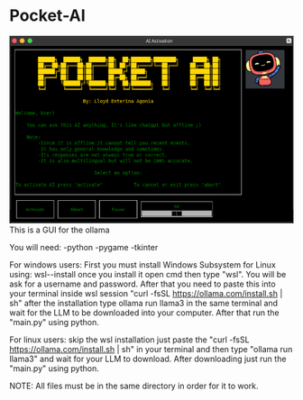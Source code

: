# Pocket-AI

![Pocket-AI](Pocket-ai.png)
This is a GUI for the ollama

You will need:
-python
-pygame
-tkinter

For windows users:
First you must install Windows Subsystem for Linux using: wsl--install
once you install it open cmd then type "wsl". You will be ask for a
username and password. After that you need to paste this into your terminal 
inside wsl session "curl -fsSL https://ollama.com/install.sh | sh"
after the installation type ollama run llama3 in the same terminal and wait for
the LLM to be downloaded into your computer. After that run the "main.py" using python.

For linux users:
skip the wsl installation just paste the "curl -fsSL https://ollama.com/install.sh | sh"
in your terminal and then type "ollama run llama3" and wait for your LLM to download. 
After downloading just run the "main.py" using python.

NOTE: All files must be in the same directory in order for it to work.


